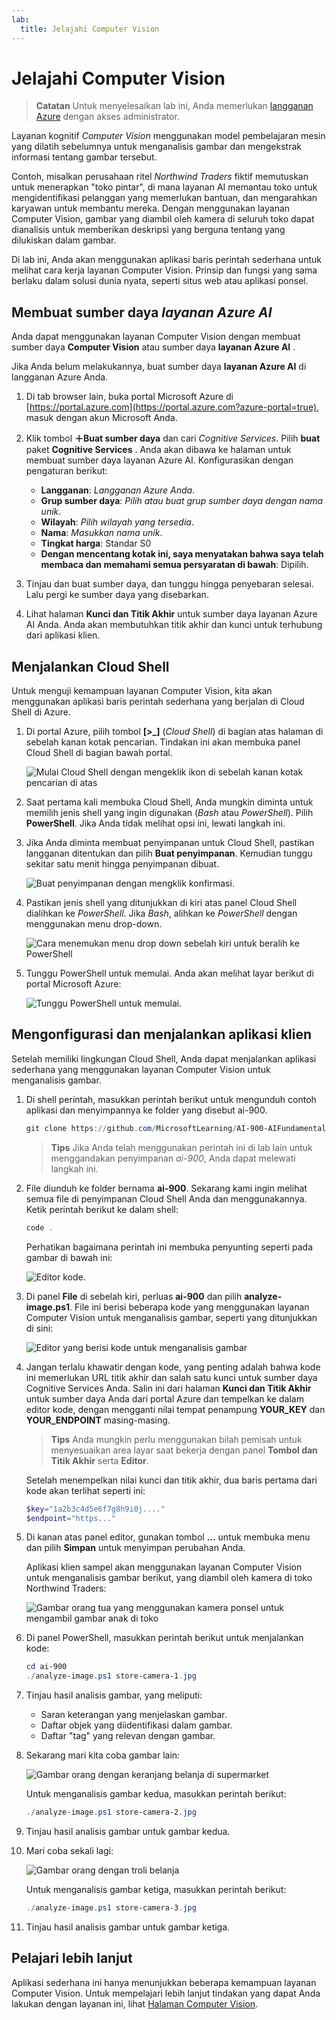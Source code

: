 ```yaml
---
lab:
  title: Jelajahi Computer Vision
---
```


# Jelajahi Computer Vision

> **Catatan** Untuk menyelesaikan lab ini, Anda memerlukan [langganan Azure](https://azure.microsoft.com/free?azure-portal=true) dengan akses administrator.

Layanan kognitif *Computer Vision* menggunakan model pembelajaran mesin yang dilatih sebelumnya untuk menganalisis gambar dan mengekstrak informasi tentang gambar tersebut.

Contoh, misalkan perusahaan ritel *Northwind Traders* fiktif memutuskan untuk menerapkan "toko pintar", di mana layanan AI memantau toko untuk mengidentifikasi pelanggan yang memerlukan bantuan, dan mengarahkan karyawan untuk membantu mereka. Dengan menggunakan layanan Computer Vision, gambar yang diambil oleh kamera di seluruh toko dapat dianalisis untuk memberikan deskripsi yang berguna tentang yang dilukiskan dalam gambar.

Di lab ini, Anda akan menggunakan aplikasi baris perintah sederhana untuk melihat cara kerja layanan Computer Vision. Prinsip dan fungsi yang sama berlaku dalam solusi dunia nyata, seperti situs web atau aplikasi ponsel.

## Membuat sumber daya *layanan Azure AI*

Anda dapat menggunakan layanan Computer Vision dengan membuat sumber daya **Computer Vision** atau sumber daya **layanan Azure AI** .

Jika Anda belum melakukannya, buat sumber daya **layanan Azure AI** di langganan Azure Anda.

1. Di tab browser lain, buka portal Microsoft Azure di [https://portal.azure.com](https://portal.azure.com?azure-portal=true), masuk dengan akun Microsoft Anda.

1. Klik tombol **&#65291;Buat sumber daya** dan cari *Cognitive Services*. Pilih **buat** paket **Cognitive Services** . Anda akan dibawa ke halaman untuk membuat sumber daya layanan Azure AI. Konfigurasikan dengan pengaturan berikut:
    - **Langganan**: *Langganan Azure Anda*.
    - **Grup sumber daya**: *Pilih atau buat grup sumber daya dengan nama unik*.
    - **Wilayah**: *Pilih wilayah yang tersedia*.
    - **Nama**: *Masukkan nama unik*.
    - **Tingkat harga**: Standar S0
    - **Dengan mencentang kotak ini, saya menyatakan bahwa saya telah membaca dan memahami semua persyaratan di bawah**: Dipilih.

1. Tinjau dan buat sumber daya, dan tunggu hingga penyebaran selesai. Lalu pergi ke sumber daya yang disebarkan.

1. Lihat halaman **Kunci dan Titik Akhir** untuk sumber daya layanan Azure AI Anda. Anda akan membutuhkan titik akhir dan kunci untuk terhubung dari aplikasi klien.

## Menjalankan Cloud Shell

Untuk menguji kemampuan layanan Computer Vision, kita akan menggunakan aplikasi baris perintah sederhana yang berjalan di Cloud Shell di Azure.

1. Di portal Azure, pilih tombol **[>_]** (*Cloud Shell*) di bagian atas halaman di sebelah kanan kotak pencarian. Tindakan ini akan membuka panel Cloud Shell di bagian bawah portal.

    ![Mulai Cloud Shell dengan mengeklik ikon di sebelah kanan kotak pencarian di atas](media/analyze-images-computer-vision-service/powershell-portal-guide-1.png)

1. Saat pertama kali membuka Cloud Shell, Anda mungkin diminta untuk memilih jenis shell yang ingin digunakan (*Bash* atau *PowerShell*). Pilih **PowerShell**. Jika Anda tidak melihat opsi ini, lewati langkah ini.  

1. Jika Anda diminta membuat penyimpanan untuk Cloud Shell, pastikan langganan ditentukan dan pilih **Buat penyimpanan**. Kemudian tunggu sekitar satu menit hingga penyimpanan dibuat.

    ![Buat penyimpanan dengan mengklik konfirmasi.](media/analyze-images-computer-vision-service/powershell-portal-guide-2.png)

1. Pastikan jenis shell yang ditunjukkan di kiri atas panel Cloud Shell dialihkan ke *PowerShell*. Jika *Bash*, alihkan ke *PowerShell* dengan menggunakan menu drop-down.

    ![Cara menemukan menu drop down sebelah kiri untuk beralih ke PowerShell](media/analyze-images-computer-vision-service/powershell-portal-guide-3.png)

1. Tunggu PowerShell untuk memulai. Anda akan melihat layar berikut di portal Microsoft Azure:  

    ![Tunggu PowerShell untuk memulai.](media/analyze-images-computer-vision-service/powershell-prompt.png)

## Mengonfigurasi dan menjalankan aplikasi klien

Setelah memiliki lingkungan Cloud Shell, Anda dapat menjalankan aplikasi sederhana yang menggunakan layanan Computer Vision untuk menganalisis gambar.

1. Di shell perintah, masukkan perintah berikut untuk mengunduh contoh aplikasi dan menyimpannya ke folder yang disebut ai-900.

    ```PowerShell
    git clone https://github.com/MicrosoftLearning/AI-900-AIFundamentals ai-900
    ```

    > **Tips** Jika Anda telah menggunakan perintah ini di lab lain untuk menggandakan penyimpanan *ai-900*, Anda dapat melewati langkah ini.

1. File diunduh ke folder bernama **ai-900**. Sekarang kami ingin melihat semua file di penyimpanan Cloud Shell Anda dan menggunakannya. Ketik perintah berikut ke dalam shell:

    ```PowerShell
    code .
    ```

    Perhatikan bagaimana perintah ini membuka penyunting seperti pada gambar di bawah ini:

    ![Editor kode.](media/analyze-images-computer-vision-service/powershell-portal-guide-4.png)

1. Di panel **File** di sebelah kiri, perluas **ai-900** dan pilih **analyze-image.ps1**. File ini berisi beberapa kode yang menggunakan layanan Computer Vision untuk menganalisis gambar, seperti yang ditunjukkan di sini:

    ![Editor yang berisi kode untuk menganalisis gambar](media/analyze-images-computer-vision-service/analyze-image-code.png)

1. Jangan terlalu khawatir dengan kode, yang penting adalah bahwa kode ini memerlukan URL titik akhir dan salah satu kunci untuk sumber daya Cognitive Services Anda. Salin ini dari halaman **Kunci dan Titik Akhir** untuk sumber daya Anda dari portal Azure dan tempelkan ke dalam editor kode, dengan mengganti nilai tempat penampung **YOUR_KEY** dan **YOUR_ENDPOINT** masing-masing.

    > **Tips** Anda mungkin perlu menggunakan bilah pemisah untuk menyesuaikan area layar saat bekerja dengan panel **Tombol dan Titik Akhir** serta **Editor**.

    Setelah menempelkan nilai kunci dan titik akhir, dua baris pertama dari kode akan terlihat seperti ini:

    ```PowerShell
    $key="1a2b3c4d5e6f7g8h9i0j...."    
    $endpoint="https..."
    ```

1. Di kanan atas panel editor, gunakan tombol **...** untuk membuka menu dan pilih **Simpan** untuk menyimpan perubahan Anda.

    Aplikasi klien sampel akan menggunakan layanan Computer Vision untuk menganalisis gambar berikut, yang diambil oleh kamera di toko Northwind Traders:

    ![Gambar orang tua yang menggunakan kamera ponsel untuk mengambil gambar anak di toko](media/analyze-images-computer-vision-service/store-camera-1.jpg)

1. Di panel PowerShell, masukkan perintah berikut untuk menjalankan kode:

    ```PowerShell
    cd ai-900
    ./analyze-image.ps1 store-camera-1.jpg
    ```

1. Tinjau hasil analisis gambar, yang meliputi:
    - Saran keterangan yang menjelaskan gambar.
    - Daftar objek yang diidentifikasi dalam gambar.
    - Daftar "tag" yang relevan dengan gambar.

1. Sekarang mari kita coba gambar lain:

    ![Gambar orang dengan keranjang belanja di supermarket](media/analyze-images-computer-vision-service/store-camera-2.jpg)

    Untuk menganalisis gambar kedua, masukkan perintah berikut:

    ```PowerShell
    ./analyze-image.ps1 store-camera-2.jpg
    ```

1. Tinjau hasil analisis gambar untuk gambar kedua.

1. Mari coba sekali lagi:

    ![Gambar orang dengan troli belanja](media/analyze-images-computer-vision-service/store-camera-3.jpg)

    Untuk menganalisis gambar ketiga, masukkan perintah berikut:

    ```PowerShell
    ./analyze-image.ps1 store-camera-3.jpg
    ```

1. Tinjau hasil analisis gambar untuk gambar ketiga.

## Pelajari lebih lanjut

Aplikasi sederhana ini hanya menunjukkan beberapa kemampuan layanan Computer Vision. Untuk mempelajari lebih lanjut tindakan yang dapat Anda lakukan dengan layanan ini, lihat [Halaman Computer Vision](https://azure.microsoft.com/products/ai-services?activetab=pivot:visiontab).
